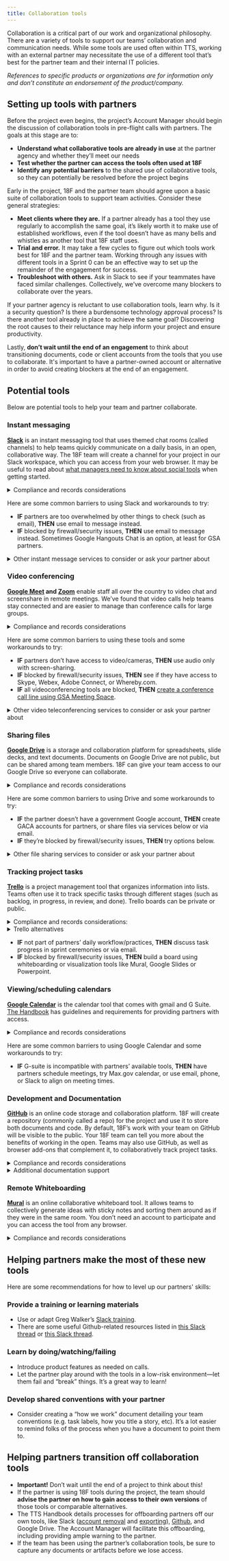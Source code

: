 ```yaml
---
title: Collaboration tools
---
```


Collaboration is a critical part of our work and organizational philosophy. There are a variety of tools to support our teams’ collaboration and communication needs.  While some tools are used often within TTS, working with an external partner may necessitate the use of a different tool that’s best for the partner team and their internal IT policies.  

_References to specific products or organizations are for information only and don’t constitute an endorsement of the product/company._

## Setting up tools with partners
 
Before the project even begins, the project’s Account Manager should begin the discussion of collaboration tools in pre-flight calls with partners. The goals at this stage are to:
* **Understand what collaborative tools are already in use** at the partner agency and whether they’ll meet our needs
* **Test whether the partner can access the tools often used at 18F** 
* **Identify any potential barriers** to the shared use of collaborative tools, so they can potentially be resolved before the project begins

Early in the project, 18F and the partner team should agree upon a basic suite of collaboration tools to support team activities. Consider these general strategies:
* **Meet clients where they are.** If a partner already has a tool they use regularly to accomplish the same goal, it’s likely worth it to make use of established workflows, even if the tool doesn’t have as many bells and whistles as another tool that 18F staff uses.  
* **Trial and error.** It may take a few cycles to figure out which tools work best for 18F and the partner team. Working through any issues with different tools in a Sprint 0 can be an effective way to set up the remainder of the engagement for success.
* **Troubleshoot with others.** Ask in Slack to see if your teammates have faced similar challenges. Collectively, we’ve overcome many blockers to collaborate over the years.

If your partner agency is reluctant to use collaboration tools, learn why. Is it a security question? Is there a burdensome technology approval process? Is there another tool already in place to achieve the same goal?  Discovering the root causes to their reluctance may help inform your project and ensure productivity. 

Lastly, **don’t wait until the end of an engagement** to think about transitioning documents, code or client accounts from the tools that you use to collaborate. It's important to have a partner-owned account or alternative in order to avoid creating blockers at the end of an engagement.
 
## Potential tools
 
Below are potential tools to help your team and partner collaborate.
 
### Instant messaging 

**[Slack]({{site.baseurl}}/slack/)** is an instant messaging tool that uses themed chat rooms (called channels) to help teams quickly communicate on a daily basis, in an open, collaborative way. The 18F team will create a channel for your project in our Slack workspace, which you can access from your web browser. It may be useful to read about [what managers need to know about social tools](https://hbr.org/2017/11/what-managers-need-to-know-about-social-tools) when getting started.

<details>
<summary> Compliance and records considerations</summary>

* Slack is ATO’d for use in GSA, and has a FedRAMP Agency Authorization at the [LI-SaaS impact level](https://tailored.fedramp.gov/). Slack operates within the AWS public cloud.
* All communication in Slack are considered records and conform to GSA’s record management policy.
</details> 

Here are some common barriers to using Slack and workarounds to try:
* **IF** partners are too overwhelmed by other things to check (such as email), **THEN** use email to message instead.
* **IF** blocked by firewall/security issues, **THEN** use email to message instead. Sometimes Google Hangouts Chat is an option, at least for GSA partners.

<details>
<summary>Other instant message services to consider or ask your partner about</summary>

* **Skype:** Skype provides instant messaging and video teleconferencing  capabilities within a partner network.
* **Google Hangouts Chat:** Google Hangouts Chat is the instant messaging service within the Google G Suite, and typically integrated with Gmail, Calendar, Drive, and Sites. 
* **Microsoft Teams:** Microsoft Teams provides chat capabilities similar to Slack, with the ability to collaborate around themed channels, direct messaging to multiple individuals, etc.  Microsoft Teams may be the collaborative tool of choice for partners that have adopted Microsoft services. 
</details>

### Video conferencing

**[Google Meet]({{site.baseurl}}/google-meet/) and [Zoom]({{site.baseurl}}/zoom/)** enable staff all over the country to video chat and screenshare in remote meetings. We’ve found that video calls help teams stay connected and are easier to manage than conference calls for large groups.

<details>
<summary>Compliance and records considerations</summary>

* [Zoom for Government has a FedRAMP Agency ATO](https://marketplace.fedramp.gov/#/product/zoom-for-government) Moderate Impact authorized since April 2019. Agencies using the service include GSA, DHS, and Customs and Border protection.
* [Google G Suite has a FedRAMP Agency ATO](https://marketplace.fedramp.gov/#/product/google-g-suite) Moderate Impact authorized since January 2016. Agencies using the service include GSA, DOE, DHS, and others.
* Recordings of meetings are records and should be treated as such.
</details>

Here are some common barriers to using these tools and some workarounds to try:
* **IF** partners don’t have access to video/cameras, **THEN** use audio only with screen-sharing. 
* **IF** blocked by firewall/security issues, **THEN** see if they have access to Skype, Webex, Adobe Connect, or Whereby.com.
* **IF** all videoconferencing tools are blocked, **THEN** [create a conference call line using GSA Meeting Space](https://handbook.{{site.baseurl}}//gsa-internal-tools/#meeting-space).

<details>
<summary>Other video teleconferencing services to consider or ask your partner about</summary>

* **Cisco Webex**
* **Skype**
* **BlueJeans**
</details>

### Sharing files

**[Google Drive]({{site.baseurl}}/google-drive/)** is a storage and collaboration platform for spreadsheets, slide decks, and text documents. Documents on Google Drive are not public, but can be shared among team members. 18F can give your team access to our Google Drive so everyone can collaborate.

<details>
<summary>Compliance and records considerations</summary>

* [Google G Suite has a FedRAMP Agency ATO](https://marketplace.fedramp.gov/#/product/google-g-suite) Moderate Impact authorized since January 2016. Agencies using the service include GSA, DOE, DHS, and others.
</details>

Here are some common barriers to using Drive and some workarounds to try:

* **IF** the partner doesn’t have a government Google account, **THEN** create GACA accounts for partners, or share files via services below or via email.
* **IF** they’re blocked by firewall/security issues, **THEN** try options below.

<details>
<summary>Other file sharing services to consider or ask your partner about</summary>

* **Microsoft SharePoint:** a browser-based collaboration and documentation management system, similar to Google Drive. Recent releases of SharePoint provide allow teams to rapidly create internal websites (like Google Sites) and collaboratively create and manage content in documents, spreadsheets, and slides.  
* **[Max.gov](https://portal.max.gov/portal/home):** a government-wide suite of advanced collaboration, information sharing, data collection, publishing, business intelligence, and authentication tools and services used to facilitate cross-government collaboration and knowledge management.
* **[DOD SAFE](https://safe.apps.mil)**, (Secure Access File Exchange): SAFE is a service to exchange unclassified files that are too large to share via email.  SAFE can handle files up to 8.0 GB.
* **[Intelink’s](https://www.intelink.gov/my.policy):** IntelDocs, allows users to share unclassified files. The service has a file size limit of 100MB and folder limit of 1GB.  
</details>

### Tracking project tasks

**[Trello]({{site.baseurl}}/trello/)** is a project management tool that organizes information into lists. Teams often use it to track specific tasks through different stages (such as backlog, in progress, in review, and done). Trello boards can be private or public.

<details>
<summary>Compliance and records considerations:</summary>

* GSA Tech Portfolio is working on a FedRAMP application as of January 2020. Members of TTS can use it and will be notified if anything changes.
* Trello boards should be considered records.
</details>

<details>
<summary>Trello alternatives</summary>

* **Zenhub:** Not recommended from a compliance perspective. No FedRAMP in progress, no GSA IT approval for use of the service. From a user perspective, it’s great that it works within GitHub and provides higher-level scoping and linking (e.g., epics and dependencies).
* **GitHub Projects:** Not recommended from usability/UI perspective, as the interface is basic without the richness of other planning systems or the simplicity of Trello. Compliance/records considerations are the same as for GitHub.
* **Jira:** The GSA IT Jira instance is not recommended. Like Zenhub, it integrates with GitHub and provides higher-level scoping and linking (e.g., epics and dependencies). It’s pretty difficult to grant access to outsiders, and it’s pretty heavyweight and difficult to configure.
* **Microsoft Azure Devops Boards:** Bundled with Azure, but not within FedRAMP services in scope.
</details>

* **IF** not part of partners’ daily workflow/practices, **THEN** discuss task progress in sprint ceremonies or via email.
* **IF** blocked by firewall/security issues, **THEN** build a board using whiteboarding or visualization tools like Mural, Google Slides or Powerpoint. 

### Viewing/scheduling calendars

**[Google Calendar]({{site.baseurl}}/google-calendar/)** is the calendar tool that comes with gmail and G Suite. [The Handbook]({{site.baseurl}}/sharedcalendars/) has guidelines and requirements for providing partners with access. 

<details>
<summary>Compliance and records considerations</summary>

* [Google G Suite has a FedRAMP Agency ATO](https://marketplace.fedramp.gov/#/product/google-g-suite) Moderate Impact authorized since January 2016. Agencies using the service include GSA, DOE, DHS, and others.
</details>

Here are some common barriers to using Google Calendar and some workarounds to try:
* **IF** G-suite is incompatible with partners’ available tools, **THEN** have partners schedule meetings, try Max.gov calendar, or use email, phone, or Slack to align on meeting times.

### Development and Documentation

**[GitHub]({{site.baseurl}}/github/)** is an online code storage and collaboration platform. 18F will create a repository (commonly called a repo) for the project and use it to store both documents and code. By default, 18F’s work with your team on GitHub will be visible to the public. Your 18F team can tell you more about the benefits of working in the open. Teams may also use GitHub, as well as browser add-ons that complement it, to collaboratively track project tasks.

<details>
<summary>Compliance and records considerations</summary>

* GitHub is ATO’d for use in GSA and has [a FedRAMP Agency Authorization at the LI-SaaS impact level](https://marketplace.fedramp.gov/#/product/github-enterprise-cloud). GitHub operates their own data centers.
* All communication in GitHub is considered a record and conforms to GSA’s record management policy.
</details>

<details>
<summary>Additional documentation support</summary>

* **[Github Wiki](https://help.github.com/articles/about-github-wikis/)** is a section of GitHub that some teams use to store supporting documents. Each GitHub repository has its own wiki, and anyone on your team can edit the wiki. A wiki is a good place to store documents that the team will refer back to throughout a project such as design principles, research results, or a project roadmap.
</details>

### Remote Whiteboarding

**[Mural]({{site.baseurl}}/murally/)** is an online collaborative whiteboard tool. It allows teams to collectively generate ideas with sticky notes and sorting them around as if they were in the same room. You don’t need an account to participate and you can access the tool from any browser.

<details>
<summary> Compliance and records considerations</summary>

* Mural is hosted on Azure commercial public cloud. It has a GSA ATO but doesn’t have a FedRAMP authorization or anything in process.
* Mural generally wouldn’t be used to store “records” but instead to organize information for discussion purposes. GSA Records Officer has determined that “this product likely creates a number of record types. However, the specific types of records created will depend on the context in which this product is used.” As such, be sure to export and archive information from Mural periodically.
* Truly low-impact: Mural shouldn’t be used to store anything confidential or authoritative. Instead, use it  for ephemeral organization of information and production visualizations. Non-GSA participants are invited to use the service anonymously.
</details>
 
## Helping partners make the most of these new tools
 
Here are some recommendations for how to level up our partners' skills:

### Provide a training or learning materials
* Use or adapt Greg Walker’s [Slack training](https://gsa-tts.slack.com/files/U0KHZ7BE1/F82812ZJ6/Notes_from_Slack_training).
* There are some useful Github-related resources listed in [this Slack thread](https://gsa-tts.slack.com/archives/CHZLJBWCV/p1559759830000500) or [this Slack thread](https://gsa-tts.slack.com/archives/C04KL9ZN2/p1571357280118500).

### Learn by doing/watching/failing
* Introduce product features as needed on calls. 
* Let the partner play around with the tools in a low-risk environment—let them fail and “break” things. It’s a great way to learn! 

### Develop shared conventions with your partner
* Consider creating a “how we work” document detailing your team conventions (e.g. task labels, how you title a story, etc). It’s a lot easier to remind folks of the process when you have a document to point them to.
 
## Helping partners transition off collaboration tools
* **Important!** Don’t wait until the end of a project to think about this!
* If the partner is using 18F tools during the project, the team should **advise the partner on how to gain access to their own versions** of those tools or comparable alternatives.
* The TTS Handbook details processes for offboarding partners off our own tools, like Slack ([account removal]({{site.baseurl}}/slack/#offboarding) and [exporting]({{site.baseurl}}/slack/#exporting-channel-contents)), [Github]({{site.baseurl}}/github/#rules), and Google Drive. The Account Manager will facilitate this offboarding, including providing ample warning to the partner.
* If the team has been using the partner’s collaboration tools, be sure to capture any documents or artifacts before we lose access.
